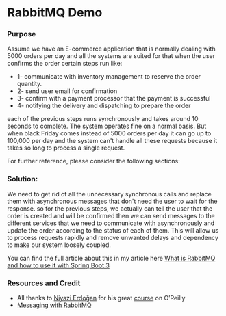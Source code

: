 # RabbitMQ Demo

### Purpose
Assume we have an E-commerce application that is normally dealing with 5000 orders per day and all the systems 
are suited for that when the user confirms the order certain steps run like:
* 1- communicate with inventory management to reserve the order quantity.
* 2- send user email for confirmation
* 3- confirm with a payment processor that the payment is successful
* 4- notifying the delivery and dispatching to prepare the order

each of the previous steps runs synchronously and takes around 10 seconds to complete.
The system operates fine on a normal basis.
But when black Friday comes instead of 5000 orders per day it can go up to 100,000 per day and the system can't handle
all these requests because it takes so long to process a single request.

For further reference, please consider the following sections:

### Solution:
We need to get rid of all the unnecessary synchronous calls and replace them with asynchronous messages that don't need
the user to wait for the response.
so for the previous steps, we actually can tell the user that the order is created and will be confirmed
then we can send messages to the different services that we need to communicate with asynchronously 
and update the order according to the status of each of them.
This will allow us to process requests rapidly and remove unwanted delays and dependency to make our system loosely coupled.

You can find the full article about this in my article here 
[What is RabbitMQ and how to use it with Spring Boot 3](https://rashmelonjr.medium.com/what-is-rabbitmq-and-how-to-use-it-with-spring-boot-3-9e9cf90e2e20)


### Resources and Credit
* All thanks to [Niyazi Erdoğan](https://www.linkedin.com/in/niyazi-erdogan/) for his great [course](https://www.oreilly.com/videos/learn-rabbitmq-asynchronous/9781838646189/) on O’Reilly
* [Messaging with RabbitMQ](https://spring.io/guides/gs/messaging-rabbitmq)
